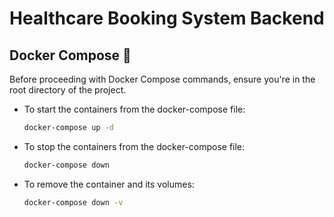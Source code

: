 # Healthcare Booking System Backend

## Docker Compose 🐳
Before proceeding with Docker Compose commands, ensure you're in the root directory of the project. 
- To start the containers from the docker-compose file:
    ```bash
    docker-compose up -d
    ```
- To stop the containers from the docker-compose file:
    ```bash
    docker-compose down
    ```
- To remove the container and its volumes:
    ```bash
    docker-compose down -v
    ```